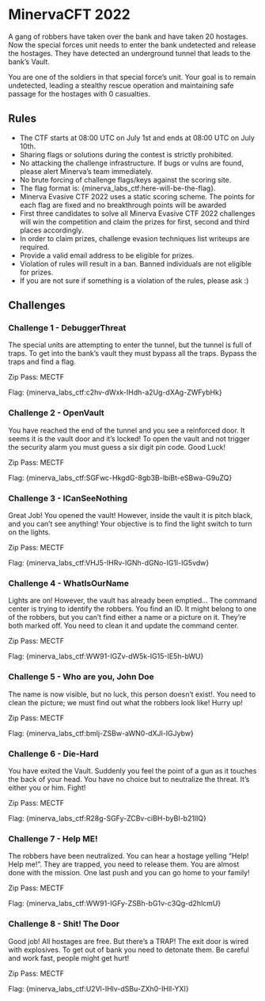 # MinervaCFT 2022

A gang of robbers have taken over the bank and have taken 20 hostages. Now the special forces unit needs to enter the bank undetected and release the hostages.
They have detected an underground tunnel that leads to the bank’s Vault.

You are one of the soldiers in that special force’s unit.
Your goal is to remain undetected, leading a stealthy rescue operation and maintaining safe passage for the hostages with 0 casualties. 

## Rules


   * The CTF starts at 08:00 UTC on July 1st and ends at 08:00 UTC on July 10th.
   * Sharing flags or solutions during the contest is strictly prohibited.
   * No attacking the challenge infrastructure. If bugs or vulns are found, please alert Minerva’s team immediately.
   * No brute forcing of challenge flags/keys against the scoring site.
   * The flag format is: {minerva_labs_ctf:here-will-be-the-flag}.
   * Minerva Evasive CTF 2022 uses a static scoring scheme. The points for each flag are fixed and no breakthrough points will be awarded
   * First three candidates to solve all Minerva Evasive CTF 2022 challenges will win the competition and claim the prizes for first, second and third places accordingly.
   * In order to claim prizes, challenge evasion techniques list writeups are required.
   * Provide a valid email address to be eligible for prizes.
   * Violation of rules will result in a ban. Banned individuals are not eligible for prizes.
   * If you are not sure if something is a violation of the rules, please ask :)

## Challenges

### Challenge 1 - DebuggerThreat

The special units are attempting to enter the tunnel, but the tunnel is full of traps. To get into the bank’s vault they must bypass all the traps.  Bypass the traps and find a flag. 

Zip Pass: MECTF

Flag: {minerva_labs_ctf:c2hv-dWxk-IHdh-a2Ug-dXAg-ZWFybHk}

### Challenge 2 - OpenVault

You have reached the end of the tunnel and you see a reinforced door. It seems it is the vault door and it’s locked! To open the vault and not trigger the security alarm you must guess a six digit pin code. Good Luck!

Zip Pass: MECTF

Flag: {minerva_labs_ctf:SGFwc-HkgdG-8gb3B-lbiBt-eSBwa-G9uZQ}

### Challenge 3 - ICanSeeNothing

Great Job! You opened the vault! However, inside the vault it is pitch black, and you can’t see anything! Your objective is to find the light switch to turn on the lights.

Zip Pass: MECTF

Flag: {minerva_labs_ctf:VHJ5-IHRv-IGNh-dGNo-IG1l-IG5vdw}

### Challenge 4 - WhatIsOurName

Lights are on! However, the vault has already been emptied… The command center is trying to identify the robbers. You find an ID. It might belong to one of the robbers, but you can’t find either a name or a picture on it. They’re both marked off. You need to clean it and update the command center.

Zip Pass: MECTF

Flag: {minerva_labs_ctf:WW91-IGZv-dW5k-IG15-IE5h-bWU}

### Challenge 5 - Who are you, John Doe

The name is now visible, but no luck, this person doesn’t exist!. You need to clean the picture; we must find out what the robbers look like! Hurry up!

Zip Pass: MECTF

Flag: {minerva_labs_ctf:bmlj-ZSBw-aWN0-dXJl-IGJybw}

### Challenge 6 - Die-Hard

You have exited the Vault. Suddenly you feel the point of a gun as it touches the back of your head. You have no choice but to neutralize the threat. It’s either you or him. Fight!

Zip Pass: MECTF

Flag: {minerva_labs_ctf:R28g-SGFy-ZCBv-ciBH-byBI-b21lIQ}

### Challenge 7 - Help ME!

The robbers have been neutralized. You can hear a hostage yelling “Help! Help me!”. They are trapped, you need to release them. You are almost done with the mission. One last push and you can go home to your family!

Zip Pass: MECTF

Flag: {minerva_labs_ctf:WW91-IGFy-ZSBh-bG1v-c3Qg-d2hlcmU}

### Challenge 8 - Shit! The Door

Good job! All hostages are free. But there’s a TRAP! The exit door is wired with explosives. To get out of bank you need to detonate them. Be careful and work fast, people might get hurt! 

Zip Pass: MECTF

Flag: {minerva_labs_ctf:U2Vl-IHlv-dSBu-ZXh0-IHll-YXI}



